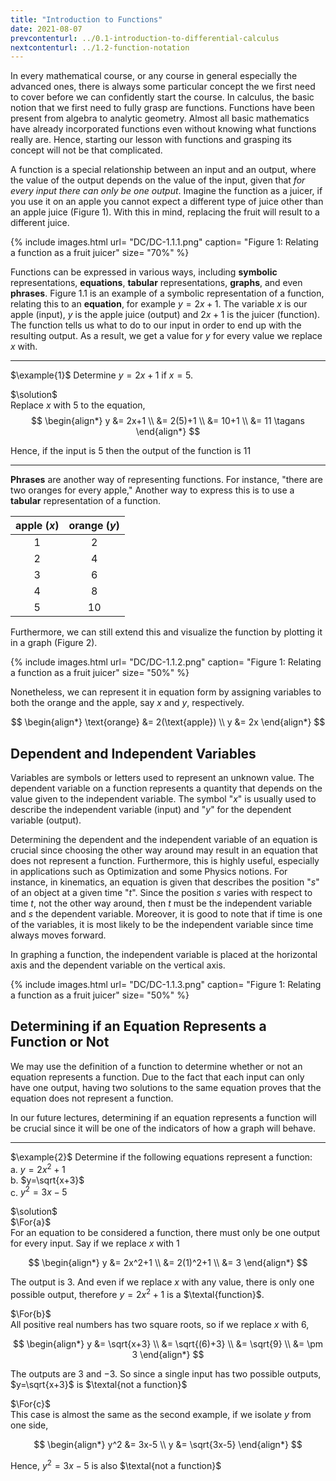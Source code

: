 ```yaml
---
title: "Introduction to Functions"
date: 2021-08-07
prevcontenturl: ../0.1-introduction-to-differential-calculus
nextcontenturl: ../1.2-function-notation
---
```


In every mathematical course, or any course in general especially the advanced ones, there is always some particular concept the we first need to cover before we can confidently start the course. In calculus, the basic notion that we first need to fully grasp are functions. Functions have been present from algebra to analytic geometry. Almost all basic mathematics have already incorporated functions even without knowing what functions really are. Hence, starting our lesson with functions and grasping its concept will not be that complicated. 

A function is a special relationship between an input and an output, where the value of the output depends on the value of the input, given that *for every input there can only be one output*. Imagine the function as a juicer, if you use it on an apple you cannot expect a different type of juice other than an apple juice (Figure 1). With this in mind, replacing the fruit will result to a different juice.


{% include images.html 
    url= "DC/DC-1.1.1.png" 
    caption= "Figure 1: Relating a function as a fruit juicer"
    size= "70%"
%}


Functions can be expressed in various ways, including **symbolic** representations, **equations**, **tabular** representations, **graphs**, and even **phrases**. Figure 1.1 is an example of a symbolic representation of a function, relating this to an **equation**, for example $y = 2x + 1$. The variable $x$ is our apple (input), $y$ is the apple juice (output) and $2x+1$ is the juicer (function). The function tells us what to do to our input in order to end up with the resulting output. As a result, we get a value for $y$ for every value we replace $x$ with. 


---
$\example{1}$ 
Determine $y=2x+1$ if $x=5$.

$\solution$ \
Replace $x$ with 5 to the equation,
$$
\begin{align*}
	y &= 2x+1 \\
	   &= 2(5)+1 \\
	   &= 10+1 \\
	   &= 11	\tagans
\end{align*}
$$

Hence, if the input is 5 then the output of the function is 11

---


**Phrases** are another way of representing functions.  For instance, "there are two oranges for every apple," Another way to express this is to use a **tabular** representation of a function. 

|apple ($x$) | orange ($y$) |
|:---:|:---:|
| 1 | 2  |
| 2 | 4  |
| 3 | 6  |
| 4 | 8  |
| 5 | 10 |





Furthermore, we can still extend this and visualize the function by plotting it in a graph (Figure 2).

{% include images.html 
    url= "DC/DC-1.1.2.png" 
    caption= "Figure 1: Relating a function as a fruit juicer"
    size= "50%"
%}


Nonetheless, we can represent it in equation form by assigning variables to both the orange and the apple, say $x$ and $y$, respectively. 

$$
\begin{align*}
	\text{orange} &= 2(\text{apple}) \\
	y &= 2x
\end{align*}
$$



## Dependent and Independent Variables
Variables are symbols or letters used to represent an unknown value. The dependent variable on a function represents a quantity that depends on the value given to the independent variable. The symbol "$x$" is usually used to describe the independent variable (input) and "$y$" for the dependent variable (output). 

Determining the dependent and the independent variable of an equation is crucial since choosing the other way around may result in an equation that does not represent a function. Furthermore, this is highly useful, especially in applications such as Optimization and some Physics notions. For instance, in kinematics, an equation is given that describes the position "$s$" of an object at a given time "$t$". Since the position $s$ varies with respect to time $t$, not the other way around, then $t$ must be the independent variable and $s$ the dependent variable. Moreover, it is good to note that if time is one of the variables, it is most likely to be the independent variable since time always moves forward.

In graphing a function, the independent variable is placed at the horizontal axis and the dependent variable on the vertical axis.



{% include images.html 
    url= "DC/DC-1.1.3.png" 
    caption= "Figure 1: Relating a function as a fruit juicer"
    size= "50%"
%}




## Determining if an Equation Represents a Function or Not
We may use the definition of a function to determine whether or not an equation represents a function. Due to the fact that each input can only have one output, having two solutions to the same equation proves that the equation does not represent a function. 

In our future lectures, determining if an equation represents a function will be crucial since it will be one of the indicators of how a graph will behave. 



---
$\example{2}$
Determine if the following equations represent a function: \
a. $y=2x^2+1$           
b. $y=\sqrt{x+3}$          
c. $y^2=3x-5$           


$\solution$ \
$\For{a}$ \
For an equation to be considered a function, there must only be one output for every input. Say if we replace $x$ with 1

$$
\begin{align*}
	y &= 2x^2+1 \\
	&= 2(1)^2+1 \\
	&= 3
\end{align*}
$$

The output is 3. And even if we replace $x$ with any value, there is only one possible output, therefore $y=2x^2+1$ is a $\textal{function}$.


$\For{b}$ \
All positive real numbers has two square roots, so if we replace $x$ with 6,

$$
\begin{align*}
	y &= \sqrt{x+3} \\
	&= \sqrt{(6)+3} \\
	&= \sqrt{9} \\
	&= \pm 3
\end{align*}
$$

The outputs are $3$ and $-3$. So since a single input has two possible outputs, $y=\sqrt{x+3}$ is $\textal{not a function}$


$\For{c}$ \
This case is almost the same as the second example, if we isolate $y$ from one side,

$$
\begin{align*}
	y^2 &= 3x-5 \\
	y &= \sqrt{3x-5}
\end{align*}
$$

Hence, $y^2=3x-5$ is also $\textal{not a function}$











